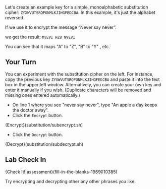 Let's create an example key for a simple, monoalphabetic substitution cipher: `ZYXWVUTSRQPONMLKJIHGFEDCBA`. In this example, it's just the alphabet reversed.

If we use it to encrypt the message “Never say never”.

we get the result:
`MVEVI HZB NVEVI`

You can see that it maps "A" to "Z", "B" to "Y" , etc.  

## Your Turn
You can experiment with the substitution cipher on the left. For instance, copy the previous key `ZYXWVUTSRQPONMLKJIHGFEDCBA` and paste it into the text box in the upper left window. Alternatively, you can create your own key and enter it manually if you wish. (Duplicate characters will be removed and missing ones entered automatically.)

- On line 1 where you see "never say never", type "An apple a day keeps the doctor away".
- Click the `Encrypt` button.

{Encrypt}(substitution/subencrypt.sh)

- Click the `Decrypt` button.

{Decrypt}(substitution/subdecrypt.sh)

## Lab Check In
{Check It!|assessment}(fill-in-the-blanks-1969010385)

Try encrypting and decrypting other any other phrases you like.